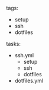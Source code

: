 tags:
  - setup
  - ssh
  - dotfiles

tasks:
  - ssh.yml
    - setup
    - ssh
    - dotfiles
  - dotfiles.yml
